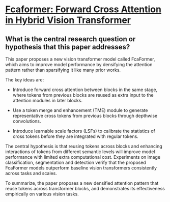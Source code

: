 # [Fcaformer: Forward Cross Attention in Hybrid Vision Transformer](https://arxiv.org/abs/2211.07198)

## What is the central research question or hypothesis that this paper addresses?

 This paper proposes a new vision transformer model called FcaFormer, which aims to improve model performance by densifying the attention pattern rather than sparsifying it like many prior works. 

The key ideas are:

- Introduce forward cross attention between blocks in the same stage, where tokens from previous blocks are reused as extra input to the attention modules in later blocks. 

- Use a token merge and enhancement (TME) module to generate representative cross tokens from previous blocks through depthwise convolutions. 

- Introduce learnable scale factors (LSFs) to calibrate the statistics of cross tokens before they are integrated with regular tokens.

The central hypothesis is that reusing tokens across blocks and enhancing interactions of tokens from different semantic levels will improve model performance with limited extra computational cost. Experiments on image classification, segmentation and detection verify that the proposed FcaFormer models outperform baseline vision transformers consistently across tasks and scales.

To summarize, the paper proposes a new densified attention pattern that reuse tokens across transformer blocks, and demonstrates its effectiveness empirically on various vision tasks.
